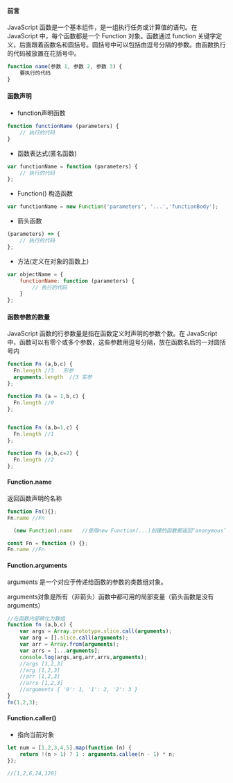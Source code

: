 #### 前言

JavaScript 函数是一个基本组件，是一组执行任务或计算值的语句。在 JavaScript 中，每个函数都是一个 Function 对象。函数通过 function 关键字定义，后面跟着函数名和圆括号。圆括号中可以包括由逗号分隔的参数。由函数执行的代码被放置在花括号中。

```js
function name(参数 1, 参数 2, 参数 3) {
    要执行的代码
}
```

#### 函数声明

-   function声明函数

```js
function functionName (parameters) {
    // 执行的代码
}
```

-   函数表达式(匿名函数)

```js
var functionName = function (parameters) {
    // 执行的代码
};
```

-   Function() 构造函数

```js
var functionName = new Function('parameters', '...','functionBody');
```

-   箭头函数

```js
(parameters) => {
    // 执行的代码
};
```

-   方法(定义在对象的函数上)

```js
var objectName = {
    functionName: function (parameters) {
        // 执行的代码
    }
};
```

#### 函数参数的数量

JavaScript 函数的行参数量是指在函数定义时声明的参数个数。在 JavaScript 中，函数可以有零个或多个参数，这些参数用逗号分隔，放在函数名后的一对圆括号内

```js
function Fn (a,b,c) {
  Fn.length	//3   形参
  arguments.length  //3 实参
};

function Fn (a = 1,b,c) {
  Fn.length	//0
};


function Fn (a,b=1,c) {
  Fn.length	//1
};

function Fn (a,b,c=2) {
  Fn.length	//2
};
```

#### Function.name

返回函数声明的名称

```js
function Fn(){};
Fn.name	//Fn

  (new Function).name	//使用new Function(...)创建的函数都返回‘anonymous’

const Fn = function () {};
Fn.name	//Fn
```

#### Function.arguments

arguments 是一个对应于传递给函数的参数的类数组对象。

arguments对象是所有（非箭头）函数中都可用的局部变量（箭头函数是没有arguments）

```js
//在函数内部转化为数组
function fn (a,b,c) {
    var args = Array.prototype.slice.call(arguments);
    var arg = [].slice.call(arguments);
    var arr = Array.from(arguments);
    var arrs = [...arguments];
    console.log(args,arg,arr,arrs,arguments);
    //args [1,2,3]
    //arg [1,2,3]
    //arr [1,2,3]
    //arrs [1,2,3]
    //arguments { '0': 1, '1': 2, '2': 3 }
}
fn(1,2,3);
```

#### Function.caller()

-   指向当前对象

```js
let num = [1,2,3,4,5].map(function (n) {
    return !(n > 1) ? 1 : arguments.callee(n - 1) * n;
});

//[1,2,6,24,120]
```

####

####

####

####

####

####
